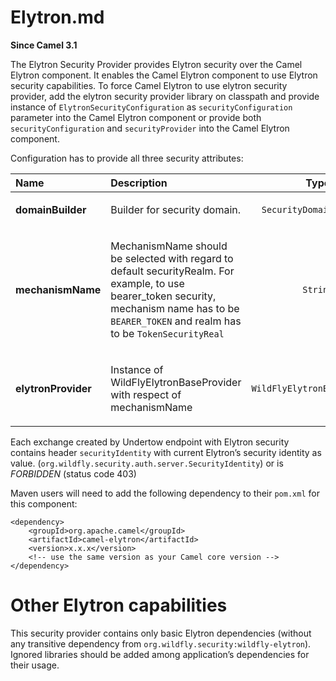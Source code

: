 # Elytron.md

**Since Camel 3.1**

The Elytron Security Provider provides Elytron security over the Camel
Elytron component. It enables the Camel Elytron component to use Elytron
security capabilities. To force Camel Elytron to use elytron security
provider, add the elytron security provider library on classpath and
provide instance of `ElytronSecurityConfiguration` as
`securityConfiguration` parameter into the Camel Elytron component or
provide both `securityConfiguration` and `securityProvider` into the
Camel Elytron component.

Configuration has to provide all three security attributes:

<table>
<colgroup>
<col style="width: 19%" />
<col style="width: 50%" />
<col style="width: 30%" />
</colgroup>
<thead>
<tr class="header">
<th style="text-align: left;">Name</th>
<th style="text-align: left;">Description</th>
<th style="text-align: center;">Type</th>
</tr>
</thead>
<tbody>
<tr class="odd">
<td style="text-align: left;"><p><strong>domainBuilder</strong></p></td>
<td style="text-align: left;"><p>Builder for security domain.</p></td>
<td
style="text-align: center;"><p><code>SecurityDomain.Builder</code></p></td>
</tr>
<tr class="even">
<td style="text-align: left;"><p><strong>mechanismName</strong></p></td>
<td style="text-align: left;"><p>MechanismName should be selected with
regard to default securityRealm. For example, to use bearer_token
security, mechanism name has to be <code>BEARER_TOKEN</code> and realm
has to be <code>TokenSecurityReal</code></p></td>
<td style="text-align: center;"><p><code>String</code></p></td>
</tr>
<tr class="odd">
<td
style="text-align: left;"><p><strong>elytronProvider</strong></p></td>
<td style="text-align: left;"><p>Instance of WildFlyElytronBaseProvider
with respect of mechanismName</p></td>
<td
style="text-align: center;"><p><code>WildFlyElytronBaseProvider</code></p></td>
</tr>
</tbody>
</table>

Each exchange created by Undertow endpoint with Elytron security
contains header `securityIdentity` with current Elytron’s security
identity as value. (`org.wildfly.security.auth.server.SecurityIdentity`)
or is *FORBIDDEN* (status code 403)

Maven users will need to add the following dependency to their `pom.xml`
for this component:

    <dependency>
        <groupId>org.apache.camel</groupId>
        <artifactId>camel-elytron</artifactId>
        <version>x.x.x</version>
        <!-- use the same version as your Camel core version -->
    </dependency>

# Other Elytron capabilities

This security provider contains only basic Elytron dependencies (without
any transitive dependency from `org.wildfly.security:wildfly-elytron`).
Ignored libraries should be added among application’s dependencies for
their usage.
